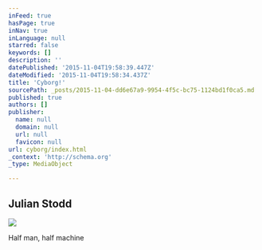 ```yaml
---
inFeed: true
hasPage: true
inNav: true
inLanguage: null
starred: false
keywords: []
description: ''
datePublished: '2015-11-04T19:58:39.447Z'
dateModified: '2015-11-04T19:58:34.437Z'
title: 'Cyborg!'
sourcePath: _posts/2015-11-04-dd6e67a9-9954-4f5c-bc75-1124bd1f0ca5.md
published: true
authors: []
publisher:
  name: null
  domain: null
  url: null
  favicon: null
url: cyborg/index.html
_context: 'http://schema.org'
_type: MediaObject

---
```

<article style=""><h1>Julian Stodd </h1><img src="https://mediacorefiles-a.akamaihd.net/sites/3808/images/media/3090172l-8R6Yuwj5.jpg" /></article>

Half man, half machine